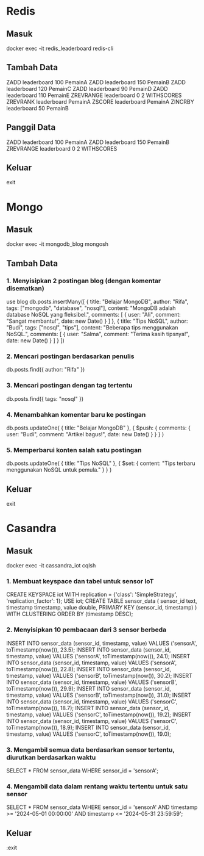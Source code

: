 # Redis

## Masuk
docker exec -it redis_leaderboard redis-cli

## Tambah Data
ZADD leaderboard 100 PemainA
ZADD leaderboard 150 PemainB
ZADD leaderboard 120 PemainC
ZADD leaderboard 90 PemainD
ZADD leaderboard 110 PemainE
ZREVRANGE leaderboard 0 2 WITHSCORES
ZREVRANK leaderboard PemainA
ZSCORE leaderboard PemainA
ZINCRBY leaderboard 50 PemainB

## Panggil Data
ZADD leaderboard 100 PemainA
ZADD leaderboard 150 PemainB
ZREVRANGE leaderboard 0 2 WITHSCORES

## Keluar
exit

# Mongo

## Masuk
docker exec -it mongodb_blog mongosh

## Tambah Data
### 1. Menyisipkan 2 postingan blog (dengan komentar disematkan)
use blog
db.posts.insertMany([
  {
    title: "Belajar MongoDB",
    author: "Rifa",
    tags: ["mongodb", "database", "nosql"],
    content: "MongoDB adalah database NoSQL yang fleksibel.",
    comments: [
      { user: "Ali", comment: "Sangat membantu!", date: new Date() }
    ]
  },
  {
    title: "Tips NoSQL",
    author: "Budi",
    tags: ["nosql", "tips"],
    content: "Beberapa tips menggunakan NoSQL.",
    comments: [
      { user: "Salma", comment: "Terima kasih tipsnya!", date: new Date() }
    ]
  }
])

### 2. Mencari postingan berdasarkan penulis
db.posts.find({ author: "Rifa" })

### 3. Mencari postingan dengan tag tertentu
db.posts.find({ tags: "nosql" })

### 4. Menambahkan komentar baru ke postingan
db.posts.updateOne(
  { title: "Belajar MongoDB" },
  { $push: { comments: { user: "Budi", comment: "Artikel bagus!", date: new Date() } } }
)

### 5. Memperbarui konten salah satu postingan
db.posts.updateOne(
  { title: "Tips NoSQL" },
  { $set: { content: "Tips terbaru menggunakan NoSQL untuk pemula." } }
)

## Keluar
exit

# Casandra
## Masuk
docker exec -it cassandra_iot cqlsh

### 1. Membuat keyspace dan tabel untuk sensor IoT
CREATE KEYSPACE iot WITH replication = {'class': 'SimpleStrategy', 'replication_factor': 1};
USE iot;
CREATE TABLE sensor_data (
    sensor_id text,
    timestamp timestamp,
    value double,
    PRIMARY KEY (sensor_id, timestamp)
) WITH CLUSTERING ORDER BY (timestamp DESC);

### 2. Menyisipkan 10 pembacaan dari 3 sensor berbeda
INSERT INTO sensor_data (sensor_id, timestamp, value) VALUES ('sensorA', toTimestamp(now()), 23.5);
INSERT INTO sensor_data (sensor_id, timestamp, value) VALUES ('sensorA', toTimestamp(now()), 24.1);
INSERT INTO sensor_data (sensor_id, timestamp, value) VALUES ('sensorA', toTimestamp(now()), 22.8);
INSERT INTO sensor_data (sensor_id, timestamp, value) VALUES ('sensorB', toTimestamp(now()), 30.2);
INSERT INTO sensor_data (sensor_id, timestamp, value) VALUES ('sensorB', toTimestamp(now()), 29.9);
INSERT INTO sensor_data (sensor_id, timestamp, value) VALUES ('sensorB', toTimestamp(now()), 31.0);
INSERT INTO sensor_data (sensor_id, timestamp, value) VALUES ('sensorC', toTimestamp(now()), 18.7);
INSERT INTO sensor_data (sensor_id, timestamp, value) VALUES ('sensorC', toTimestamp(now()), 19.2);
INSERT INTO sensor_data (sensor_id, timestamp, value) VALUES ('sensorC', toTimestamp(now()), 18.9);
INSERT INTO sensor_data (sensor_id, timestamp, value) VALUES ('sensorC', toTimestamp(now()), 19.0);

### 3. Mengambil semua data berdasarkan sensor tertentu, diurutkan berdasarkan waktu
SELECT * FROM sensor_data WHERE sensor_id = 'sensorA';

### 4. Mengambil data dalam rentang waktu tertentu untuk satu sensor
SELECT * FROM sensor_data WHERE sensor_id = 'sensorA' AND timestamp >= '2024-05-01 00:00:00' AND timestamp <= '2024-05-31 23:59:59';

## Keluar
:exit